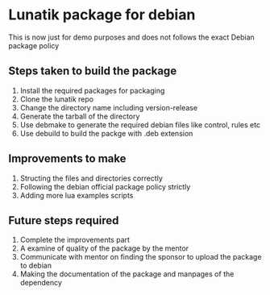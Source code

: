 # Lunatik package for debian

This is now just for demo purposes and does not follows the exact Debian package policy

## Steps taken to build the package
1. Install the required packages for packaging
2. Clone the lunatik repo
3. Change the directory name including version-release
4. Generate the tarball of the directory
5. Use debmake to generate the required debian files like control, rules etc
6. Use debuild to build the packge with .deb extension

## Improvements to make

1. Structing the files and directories correctly
2. Following the debian official package policy strictly
3. Adding more lua examples scripts

## Future steps required 

1. Complete the improvements part
2. A examine of quality of the package by the mentor
3. Communicate with mentor on finding the sponsor to upload the package to debian
4. Making the documentation of the package and manpages of the dependency

